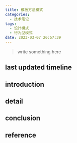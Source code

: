 ```yaml
---
title: 模板方法模式
categories:
  - 技术笔记
tags:
  - 设计模式
  - 行为型模式
date: 2023-03-07 20:57:39
---
```


>write something here


## last updated timeline


## introduction


## detail


## conclusion


## reference
